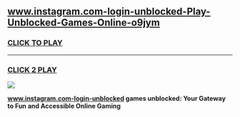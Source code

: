 
## www.instagram.com-login-unblocked-Play-Unblocked-Games-Online-o9jym
<h3>
<a href="https://premium76.site?title=www.instagram.com-login-unblocked&ref=25A">CLICK TO PLAY</a></h3>
<hr>

<h3>
<a href="https://premium76.site?title=www.instagram.com-login-unblocked&ref=25A">CLICK 2 PLAY</a>
  
</h3>

<a href="https://premium76.site?title=www.instagram.com-login-unblocked&ref=25A"><img src="https://clearcache.store/games.png"></a>


**www.instagram.com-login-unblocked games unblocked: Your Gateway to Fun and Accessible Online Gaming**
